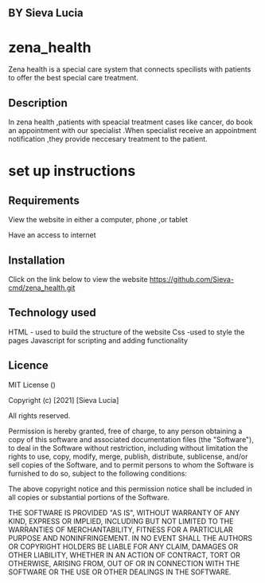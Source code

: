 ## BY Sieva Lucia

# zena_health
Zena health is a special care system that connects specilists with patients to offer the best special care treatment.

## Description
 In zena health ,patients with speacial treatment cases like cancer, do book an appointment with our specialist .When specialist receive an appointment notification ,they provide neccesary treatment to the patient. 

# set up instructions
## Requirements
View the website in either a computer, phone ,or tablet

 Have an access to internet

## Installation
Click on the link below to view the website  https://github.com/Sieva-cmd/zena_health.git

## Technology used 
HTML - used to build the structure of the website
Css -used to style the pages
Javascript for scripting and adding functionality

## Licence 
 MIT License ()

Copyright (c) [2021] [Sieva Lucia]

All rights reserved.

Permission is hereby granted, free of charge, to any person obtaining a copy of this software and associated documentation files (the "Software"), to deal in the Software without restriction, including without limitation the rights to use, copy, modify, merge, publish, distribute, sublicense, and/or sell copies of the Software, and to permit persons to whom the Software is furnished to do so, subject to the following conditions:

The above copyright notice and this permission notice shall be included in all copies or substantial portions of the Software.

THE SOFTWARE IS PROVIDED "AS IS", WITHOUT WARRANTY OF ANY KIND, EXPRESS OR IMPLIED, INCLUDING BUT NOT LIMITED TO THE WARRANTIES OF MERCHANTABILITY, FITNESS FOR A PARTICULAR PURPOSE AND NONINFRINGEMENT. IN NO EVENT SHALL THE AUTHORS OR COPYRIGHT HOLDERS BE LIABLE FOR ANY CLAIM, DAMAGES OR OTHER LIABILITY, WHETHER IN AN ACTION OF CONTRACT, TORT OR OTHERWISE, ARISING FROM, OUT OF OR IN CONNECTION WITH THE SOFTWARE OR THE USE OR OTHER DEALINGS IN THE SOFTWARE.
